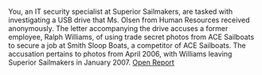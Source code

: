 You, an IT security specialist at Superior Sailmakers, are tasked with investigating a USB drive that Ms. Olsen from Human Resources received anonymously. The letter accompanying the drive accuses a former employee, Ralph Williams, of using trade secret photos from ACE Sailboats to secure a job at Smith Sloop Boats, a competitor of ACE Sailboats. The accusation pertains to photos from April 2006, with Williams leaving Superior Sailmakers in January 2007. [Open Report](report.html)
